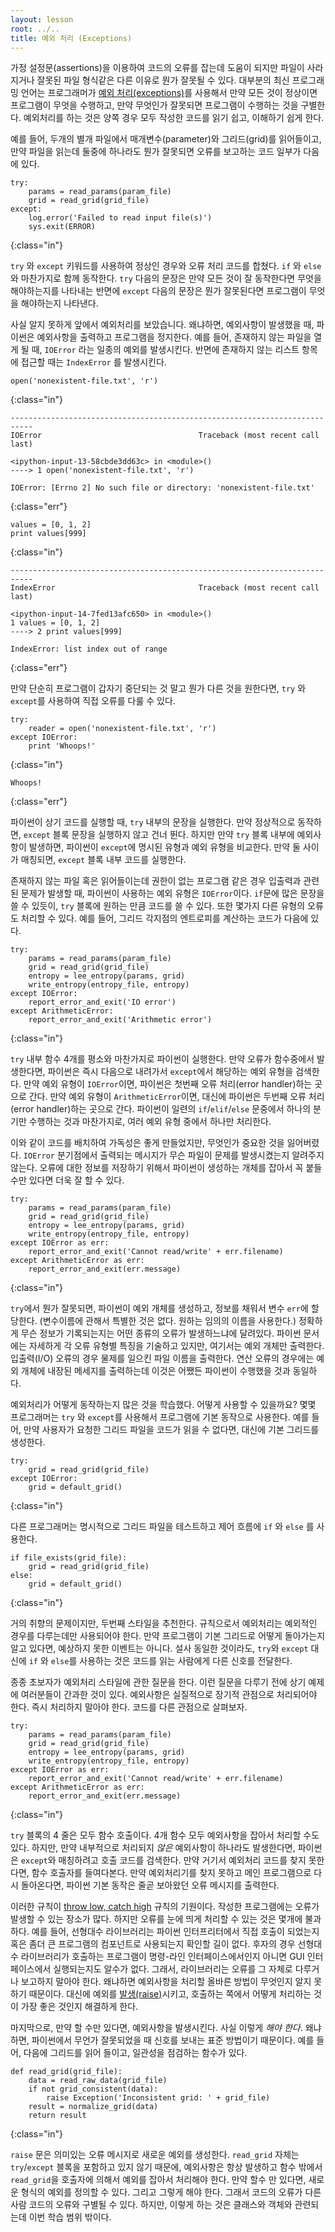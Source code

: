 ```yaml
---
layout: lesson
root: ../..
title: 예외 처리 (Exceptions)
---
```


가정 설정문(assertions)을 이용하여 코드의 오류를 잡는데 도움이 되지만 파일이 사라지거나 잘못된 파일 형식같은 다른 이유로 뭔가 잘못될 수 있다.
대부분의 최신 프로그래밍 언어는 프로그래머가 [예외 처리(exceptions)](../../gloss.html#exception)를 사용해서 만약 모든 것이 정상이면 프로그램이 무엇을 수행하고, 만약 무엇인가 잘못되면 프로그램이 수행하는 것을 구별한다.
예외처리를 하는 것은 양쪽 경우 모두 작성한 코드를 읽기 쉽고, 이해하기 쉽게 한다.

예를 들어, 두개의 별개 파일에서 매개변수(parameter)와 그리드(grid)를 읽어들이고, 만약 파일을 읽는데 둘중에 하나라도 뭔가 잘못되면 오류를 보고하는 코드 일부가 다음에 있다.

~~~
try:
    params = read_params(param_file)
    grid = read_grid(grid_file)
except:
    log.error('Failed to read input file(s)')
    sys.exit(ERROR)
~~~
{:class="in"}

`try` 와 `except` 키워드를 사용하여 정상인 경우와 오류 처리 코드를 합쳤다.
`if` 와 `else` 와 마찬가지로 함께 동작한다. 
`try` 다음의 문장은 만약 모든 것이 잘 동작한다면 무엇을 해야하는지를 나타내는 반면에 `except` 다음의 문장은 뭔가 잘못된다면 프로그램이 무엇을 해야하는지 나타낸다.

사실 알지 못하게 앞에서 예외처리를 보았습니다. 왜냐하면, 예외사항이 발생했을 때, 파이썬은 예외사항을 출력하고 프로그램을 정지한다. 예를 들어, 존재하지 않는 파일을 열게 될 때, `IOError` 라는 일종의 예외를 발생시킨다. 반면에 존재하지 않는 리스트 항목에 접근할 때는 `IndexError` 를 발생시킨다.

~~~
open('nonexistent-file.txt', 'r')
~~~
{:class="in"}
~~~
---------------------------------------------------------------------------
IOError                                   Traceback (most recent call last)

<ipython-input-13-58cbde3dd63c> in <module>()
----> 1 open('nonexistent-file.txt', 'r')

IOError: [Errno 2] No such file or directory: 'nonexistent-file.txt'
~~~
{:class="err"}
~~~
values = [0, 1, 2]
print values[999]
~~~
{:class="in"}
~~~
---------------------------------------------------------------------------
IndexError                                Traceback (most recent call last)

<ipython-input-14-7fed13afc650> in <module>()
1 values = [0, 1, 2]
----> 2 print values[999]

IndexError: list index out of range
~~~
{:class="err"}

만약 단순히 프로그램이 갑자기 중단되는 것 말고 뭔가 다른 것을 원한다면, `try` 와 `except`를 사용하여 직접 오류를 다룰 수 있다.

~~~
try:
    reader = open('nonexistent-file.txt', 'r')
except IOError:
    print 'Whoops!'
~~~
{:class="in"}
~~~
Whoops!
~~~
{:class="err"}

파이썬이 상기 코드를 실행할 때, `try` 내부의 문장을 실행한다. 만약 정상적으로 동작하면, `except` 블록 문장을 실행하지 않고 건너 뛴다.
하지만 만약 `try` 블록 내부에 예외사항이 발생하면, 파이썬이 `except`에 명시된 유형과 예외 유형을 비교한다.
만약 둘 사이가 매칭되면, `except` 블록 내부 코드를 실행한다.

존재하지 않는 파일 혹은 읽어들이는데 권한이 없는 프로그램 같은 경우 입출력과 관련된 문제가 발생할 때, 파이썬이 사용하는 예외 유형은 `IOError`이다.
`if`문에 많은 문장을 쓸 수 있듯이, `try` 블록에 원하는 만큼 코드를 쓸 수 있다.
또한 몇가지 다른 유형의 오류도 처리할 수 있다. 예를 들어, 그리드 각지점의 엔트로피를 계산하는 코드가 다음에 있다.

~~~
try:
    params = read_params(param_file)
    grid = read_grid(grid_file)
    entropy = lee_entropy(params, grid)
    write_entropy(entropy_file, entropy)
except IOError:
    report_error_and_exit('IO error')
except ArithmeticError:
    report_error_and_exit('Arithmetic error')
~~~
{:class="in"}

`try` 내부 함수 4개를 평소와 마찬가지로 파이썬이 실행한다.
만약 오류가 함수중에서 발생한다면, 파이썬은 즉시 다음으로 내려가서 
`except`에서 해당하는 예외 유형을 검색한다. 
만약 예외 유형이 `IOError`이면, 파이썬은 첫번째 오류 처리(error handler)하는 곳으로 간다. 만약 예외 유형이 `ArithmeticError`이면, 대신에 파이썬은 두번째 오류 처리(error handler)하는 곳으로 간다.
파이썬이 일련의 `if`/`elif`/`else` 문중에서 하나의 분기만 수행하는 것과 마찬가지로, 여러 예외 유형 중에서 하나만 처리한다.

이와 같이 코드를 배치하여 가독성은 좋게 만들었지만, 무엇인가 중요한 것을 잃어버렸다. 
`IOError` 분기점에서 출력되는 메시지가 무슨 파일이 문제를 발생시켰는지 알려주지 않는다. 오류에 대한 정보를 저장하기 위해서 파이썬이 생성하는 개체를 잡아서 꼭 붙들 수만 있다면 더욱 잘 할 수 있다.

~~~
try:
    params = read_params(param_file)
    grid = read_grid(grid_file)
    entropy = lee_entropy(params, grid)
    write_entropy(entropy_file, entropy)
except IOError as err:
    report_error_and_exit('Cannot read/write' + err.filename)
except ArithmeticError as err:
    report_error_and_exit(err.message)
~~~
{:class="in"}

`try`에서 뭔가 잘못되면, 파이썬이 예외 개체를 생성하고, 정보를 채워서 변수 `err`에 할당한다. (변수이름에 관해서 특별한 것은 없다. 원하는 임의의 이름을 사용한다.) 정확하게 무슨 정보가 기록되는지는 어떤 종류의 오류가 발생하느냐에 달려있다. 파이썬 문서에는 자세하게 각 오류 유형별 특징을 기술하고 있지만, 여기서는 예외 개체만 출력한다. 입출력(I/O) 오류의 경우 물제를 일으킨 파일 이름을 출력한다. 연산 오류의 경우에는 예외 개체에 내장된 메세지를 출력하는데 이것은 어쨌든 파이썬이 수행했을 것과 동일하다.

예외처리가 어떻게 동작하는지 많은 것을 학습했다. 어떻게 사용할 수 있을까요? 몇몇 프로그래머는 `try` 와 `except`를 사용해서 프로그램에 기본 동작으로 사용한다. 예를 들어, 만약 사용자가 요청한 그리드 파일을 코드가 읽을 수 없다면,
대신에 기본 그리드를 생성한다.

~~~
try:
    grid = read_grid(grid_file)
except IOError:
    grid = default_grid()
~~~
{:class="in"}

다른 프로그래머는 명시적으로 그리드 파일을 테스트하고 
제어 흐름에 `if` 와 `else` 를 사용한다.

~~~
if file_exists(grid_file):
    grid = read_grid(grid_file)
else:
    grid = default_grid()
~~~
{:class="in"}

거의 취향의 문제이지만, 두번째 스타일을 추천한다. 규칙으로서 
예외처리는 예외적인 경우를 다루는데만 사용되어야 한다.
만약 프로그램이 기본 그리드로 어떻게 돌아가는지 알고 있다면, 예상하지 못한 이벤트는 아니다. 설사 동일한 것이라도, `try`와 `except` 대신에 `if` 와 `else`를 사용하는 것은 코드를 읽는 사람에게 다른 신호를 전달한다.

종종 초보자가 예외처리 스타일에 관한 질문을 한다. 이런 질문을 다루기 전에 상기 예제에 여러분들이 간과한 것이 있다. 예외사항은 실질적으로 장기적 관점으로 처리되어야 한다. 즉시 처리하지 말아야 한다. 코드를 다른 관점으로 살펴보자. 

~~~
try:
    params = read_params(param_file)
    grid = read_grid(grid_file)
    entropy = lee_entropy(params, grid)
    write_entropy(entropy_file, entropy)
except IOError as err:
    report_error_and_exit('Cannot read/write' + err.filename)
except ArithmeticError as err:
    report_error_and_exit(err.message)
~~~
{:class="in"}

`try` 블록의 4 줄은 모두 함수 호출이다.
4개 함수 모두 예외사항을 잡아서 처리할 수도 있다.
하지만, 만약 내부적으로 처리되지 *않은* 예외사항이 하나라도 발생한다면,
파이썬은 `except`와 매칭하려고 호출 코드를 검색한다. 
만약 거기서 예외처리 코드를 찾지 못한다면, 함수 호출자를 들여다본다. 
만약 예외처리기를 찾지 못하고 메인 프로그램으로 다시 돌아온다면, 파이썬 기본 동작은 줄곧 보아왔던 오류 메시지를 출력한다.

이러한 규칙이 [throw low, catch high](../rules.html#throw-low-catch-high) 규칙의 기원이다. 작성한 프로그램에는 오류가 발생할 수 있는 장소가 많다.
하지만 오류를 눈에 띄게 처리할 수 있는 것은 몇개에 불과하다.
예를 들어, 선형대수 라이브러리는 파이썬 인터프리터에서 직접 호출이 되었는지 혹은 좀더 큰 프로그램의 컴포넌트로 사용되는지 확인할 길이 없다.
후자의 경우 선형대수 라이브러리가 호출하는 프로그램이 명령-라인 인터페이스에서인지 아니면 GUI 인터페이스에서 실행되는지도 알수가 없다.
그래서, 라이브러리는 오류를 그 자체로 다루거나 보고하지 말아야 한다. 왜냐하면 예외사항을 처리할 올바른 방법이 무엇인지 알지 못하기 때문이다. 대신에 예외를 [발생(raise)](../../gloss.html#raise)시키고, 호출하는 쪽에서 어떻게 처리하는 것이 가장 좋은 것인지 해결하게 한다.

마지막으로, 만약 할 수만 있다면, 예외사항을 발생시킨다. 사실 이렇게 *해야 한다*. 왜냐하면, 파이썬에서 무언가 잘못되었을 때 신호를 보내는 표준 방법이기 때문이다. 예를 들어, 다음에 그리드를 읽어 들이고, 일관성을 점검하는 함수가 있다.

~~~
def read_grid(grid_file):
    data = read_raw_data(grid_file)
    if not grid_consistent(data):
        raise Exception('Inconsistent grid: ' + grid_file)
    result = normalize_grid(data)
    return result
~~~
{:class="in"}

`raise` 문은 의미있는 오류 메시지로 새로운 예외를 생성한다.
`read_grid` 자체는 `try`/`except` 블록을 포함하고 있지 않기 때문에,
예외사항은 항상 발생하고 함수 밖에서 `read_grid`을 호출자에 의해서 예외를 잡아서 처리해야 한다.
만약 할수 만 있다면, 새로운 형식의 예외를 정의할 수 있다. 그리고 그렇게 해야 한다. 그래서 코드의 오류가 다른 사람 코드의 오류와 구별될 수 있다. 하지만, 이렇게 하는 것은 클래스와 객체와 관련되는데 이번 학습 범위 밖이다.
